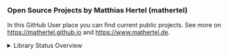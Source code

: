 ### Open Source Projects by Matthias Hertel (mathertel)

In this GitHub User place you can find current public projects.
See more on <https://mathertel.github.io> and <https://www.mathertel.de>.

<details><summary>Library Status Overview</summary>
  
## Arduino Libraries

[OneButton](https://github.com/mathertel/OneButton):
[![OneButton](https://github.com/mathertel/OneButton/actions/workflows/arduino-checks.yml/badge.svg)](https://github.com/mathertel/OneButton/actions/workflows/arduino-checks.yml)

[DMXSerial](https://github.com/mathertel/DMXSerial):
[![DMXSerial](https://github.com/mathertel/DMXSerial/actions/workflows/arduino-checks.yml/badge.svg)](https://github.com/mathertel/DMXSerial/actions/workflows/arduino-checks.yml)

[DMXSerial2](https://github.com/mathertel/DMXSerial2):
[![DMXSerial2](https://github.com/mathertel/DMXSerial2/actions/workflows/arduino-checks.yml/badge.svg)](https://github.com/mathertel/DMXSerial2/actions/workflows/arduino-checks.yml)

[HomeDing](https://github.com/HomeDing/HomeDing):
[![Build Examples for ESP8266](https://github.com/HomeDing/HomeDing/actions/workflows/buildESP8266.yml/badge.svg)](https://github.com/HomeDing/HomeDing/actions/workflows/buildESP8266.yml)
[![Build Examples for ESP32](https://github.com/HomeDing/HomeDing/actions/workflows/buildESP32.yml/badge.svg)](https://github.com/HomeDing/HomeDing/actions/workflows/buildESP32.yml)
[![Node.js CI](https://github.com/HomeDing/WebFiles/actions/workflows/node.js.yml/badge.svg)](https://github.com/HomeDing/WebFiles/actions/workflows/node.js.yml)


[RotaryEncoder](https://github.com/mathertel/RotaryEncoder):
[![RotaryEncoder](https://github.com/mathertel/RotaryEncoder/actions/workflows/arduino-checks.yml/badge.svg)](https://github.com/mathertel/RotaryEncoder/actions/workflows/arduino-checks.yml)

[Radio](https://github.com/mathertel/Radio):
[![Radio](https://github.com/mathertel/Radio/actions/workflows/buildESP8266.yml/badge.svg)](https://github.com/mathertel/Radio/actions/workflows/buildESP8266.yml)

[LiquidCrystal_PCF8574](https://github.com/mathertel/LiquidCrystal_PCF8574):
[![LiquidCrystal_PCF8574](https://github.com/mathertel/LiquidCrystal_PCF8574/actions/workflows/arduino-checks.yml/badge.svg)](https://github.com/mathertel/LiquidCrystal_PCF8574/actions/workflows/arduino-checks.yml)

[rfcodes](https://github.com/mathertel/rfcodes):
[![Arduino Library Checks](https://github.com/mathertel/rfcodes/actions/workflows/arduino-checks.yml/badge.svg)](https://github.com/mathertel/rfcodes/actions/workflows/arduino-checks.yml)

</details>

